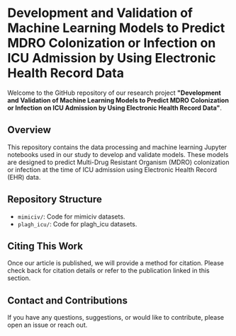 # Development and Validation of Machine Learning Models to Predict MDRO Colonization or Infection on ICU Admission by Using Electronic Health Record Data

Welcome to the GitHub repository of our research project **"Development and Validation of Machine Learning Models to Predict MDRO Colonization or Infection on ICU Admission by Using Electronic Health Record Data"**.

## Overview

This repository contains the data processing and machine learning Jupyter notebooks used in our study to develop and validate models. These models are designed to predict Multi-Drug Resistant Organism (MDRO) colonization or infection at the time of ICU admission using Electronic Health Record (EHR) data.

## Repository Structure

- `mimiciv/`: Code for mimiciv datasets.
- `plagh_icu/`: Code for plagh_icu datasets.

## Citing This Work

Once our article is published, we will provide a method for citation. Please check back for citation details or refer to the publication linked in this section.

## Contact and Contributions
If you have any questions, suggestions, or would like to contribute, please open an issue or reach out.
